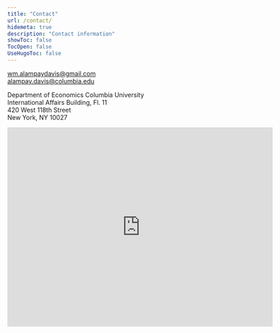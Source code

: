 ```yaml
---
title: "Contact"
url: /contact/
hidemeta: true
description: "Contact information"
showToc: false
TocOpen: false
UseHugoToc: false
---
```


[wm.alampaydavis@gmail.com](mailto:wm.alampaydavis@gmail.com)  
[alampay.davis@columbia.edu](mailto:alampay.davis@columbia.edu)

Department of Economics
Columbia University  
International Affairs Building, Fl. 11  
420 West 118th Street  
New York, NY 10027


<iframe src="https://www.google.com/maps/embed?pb=!1m18!1m12!1m3!1d3019.915604222286!2d-73.96240042387083!3d40.80784833174215!2m3!1f0!2f0!3f0!3m2!1i1024!2i768!4f13.1!3m3!1m2!1s0x89c2f70ef6443f0f%3A0xbe3d2012e19c493e!2sInternational%20Affairs%20Building!5e0!3m2!1sen!2sus!4v1694213218651!5m2!1sen!2sus" width="600" height="450" style="border:0;" allowfullscreen="" loading="lazy" referrerpolicy="no-referrer-when-downgrade"></iframe>